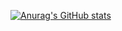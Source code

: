 [![Anurag's GitHub stats](https://github-readme-stats.vercel.app/api?username=eddible95)](https://github.com/anuraghazra/github-readme-stats)
